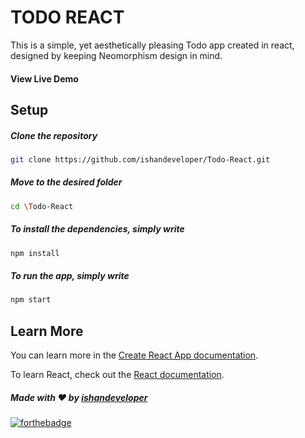 
# TODO REACT


This is a simple, yet aesthetically pleasing Todo app created in react, designed by keeping Neomorphism design in mind.

#### View Live Demo

## Setup

  ##### Clone the repository
```bash
git clone https://github.com/ishandeveloper/Todo-React.git
```
  ##### Move to the desired folder
```bash
cd \Todo-React
```
  ##### To install the dependencies, simply write
```bash
npm install
```

  ##### To run the app, simply write
```bash
npm start
```

## Learn More

You can learn more in the [Create React App documentation](https://facebook.github.io/create-react-app/docs/getting-started).

To learn React, check out the [React documentation](https://reactjs.org/).

##### Made with ♥ by <a href="https://github.com/ishandeveloper">ishandeveloper</a>

[![forthebadge](https://forthebadge.com/images/badges/built-with-love.svg)](https://github.com/ishandeveloper)
